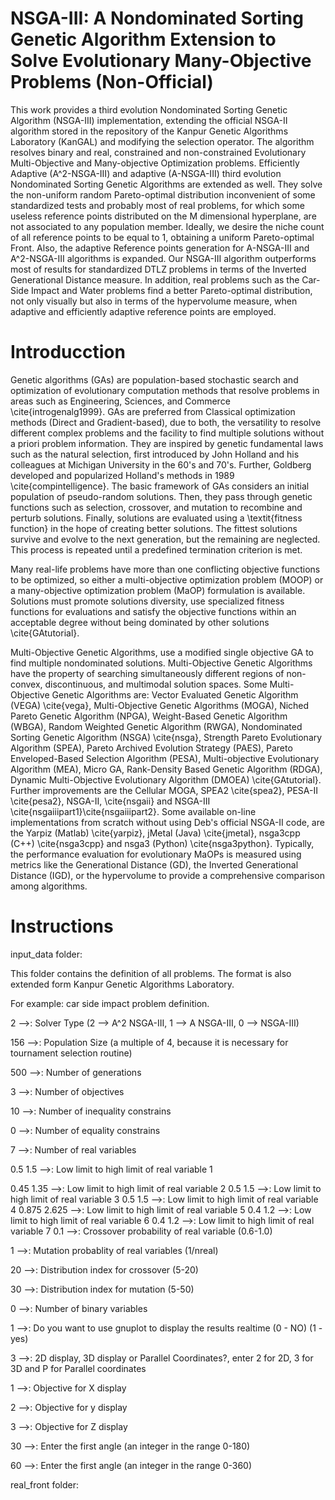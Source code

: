 # NSGA-III: A Nondominated Sorting Genetic Algorithm Extension to Solve Evolutionary Many-Objective Problems (Non-Official)
This work provides a third evolution Nondominated Sorting Genetic Algorithm (NSGA-III) implementation, extending the official NSGA-II algorithm stored in the repository of the Kanpur Genetic Algorithms Laboratory (KanGAL) and modifying the selection operator. The algorithm resolves binary and real, constrained and non-constrained Evolutionary Multi-Objective and Many-objective Optimization problems. 
Efficiently Adaptive (A^2-NSGA-III) and adaptive (A-NSGA-III) third evolution Nondominated Sorting Genetic Algorithms are extended as well. They solve the non-uniform random Pareto-optimal distribution inconvenient of some standardized tests and probably most of real problems, for which some useless reference points distributed on the M dimensional hyperplane, are not associated to any population member. Ideally, we desire the niche count of all reference points to be equal to 1, obtaining a uniform Pareto-optimal Front. Also, the adaptive Reference points generation for A-NSGA-III and A^2-NSGA-III algorithms is expanded. Our NSGA-III algorithm outperforms most of results for standardized DTLZ problems in terms of the Inverted Generational Distance measure. In addition, real problems such as the Car-Side Impact and Water problems find a better Pareto-optimal distribution, not only visually but also in terms of the hypervolume measure, when adaptive and efficiently adaptive reference points are employed.
# Introducction
Genetic algorithms (GAs) are population-based stochastic search and optimization of evolutionary computation methods that resolve problems in areas such as Engineering, Sciences, and Commerce \cite{introgenalg1999}. GAs are preferred from Classical optimization methods (Direct and Gradient-based), due to both, the versatility to resolve different complex problems and the facility to find multiple solutions without a priori problem information. They are inspired by genetic fundamental laws such as the natural selection, first introduced by John Holland and his colleagues at Michigan University in the 60's and 70's. Further, Goldberg developed and popularized Holland's methods in 1989 \cite{compintelligence}. 
The basic framework of GAs considers an initial population of pseudo-random solutions. Then, they pass through genetic functions such as selection, crossover, and mutation to recombine and perturb solutions. Finally, solutions are evaluated using a \textit{fitness function} in the hope of creating better solutions. The fittest solutions survive and evolve to the next generation, but the remaining are neglected. This process is repeated until a predefined termination criterion is met.

Many real-life problems have more than one conflicting objective functions to be optimized, so either a multi-objective optimization problem (MOOP) or a many-objective optimization problem (MaOP) formulation is available.  Solutions must promote solutions diversity, use specialized fitness functions for evaluations and satisfy the objective functions within an acceptable degree without being dominated by other solutions \cite{GAtutorial}. 

Multi-Objective Genetic Algorithms, use a modified single objective GA to find multiple nondominated solutions. Multi-Objective Genetic Algorithms have the property of searching simultaneously different regions of non-convex, discontinuous, and multimodal solution spaces.  Some Multi-Objective Genetic Algorithms are: Vector Evaluated Genetic Algorithm (VEGA) \cite{vega}, Multi-Objective Genetic Algorithms (MOGA), Niched Pareto Genetic Algorithm (NPGA), Weight-Based Genetic Algorithm (WBGA), Random Weighted Genetic Algorithm (RWGA), Nondominated Sorting Genetic Algorithm (NSGA) \cite{nsga}, Strength Pareto Evolutionary Algorithm (SPEA), Pareto Archived Evolution Strategy (PAES), Pareto Enveloped-Based Selection Algorithm (PESA), Multi-objective Evolutionary Algorithm (MEA), Micro GA, Rank-Density Based Genetic Algorithm (RDGA), Dynamic Multi-Objective Evolutionary Algorithm (DMOEA) \cite{GAtutorial}. Further improvements are the Cellular MOGA, SPEA2 \cite{spea2}, PESA-II \cite{pesa2}, NSGA-II, \cite{nsgaii} and NSGA-III \cite{nsgaiiipart1}\cite{nsgaiiipart2}. Some available on-line implementations from scratch without using Deb's official NSGA-II code, are the Yarpiz (Matlab) \cite{yarpiz}, jMetal (Java) \cite{jmetal}, nsga3cpp (C++) \cite{nsga3cpp} and nsga3 (Python) \cite{nsga3python}.
Typically, the performance evaluation for evolutionary MaOPs is measured using metrics like the Generational Distance (GD), the Inverted Generational Distance (IGD), or the hypervolume to provide a comprehensive comparison among algorithms.

# Instructions
input_data folder:

This folder contains the definition of all problems. The format is also extended form Kanpur Genetic Algorithms Laboratory.

For example: car side impact problem definition.

2                -->:  Solver Type (2 --> A^2 NSGA-III, 1 --> A NSGA-III, 0 --> NSGA-III)

156              -->:  Population Size (a multiple of 4, because it is necessary for tournament selection routine)

500              -->:  Number of generations

3                -->:  Number of objectives

10               -->:  Number of inequality constrains

0                -->:  Number of equality constrains

7                -->:  Number of real variables

0.5 1.5          -->:  Low limit to high limit of real variable 1

0.45 1.35        -->:  Low limit to high limit of real variable 2
0.5 1.5          -->:  Low limit to high limit of real variable 3
0.5 1.5          -->:  Low limit to high limit of real variable 4
0.875 2.625      -->:  Low limit to high limit of real variable 5
0.4 1.2          -->:  Low limit to high limit of real variable 6
0.4 1.2          -->:  Low limit to high limit of real variable 7
0.1              -->:  Crossover probability of real variable (0.6-1.0)

1                -->:  Mutation probablity of real variables (1/nreal)

20               -->:  Distribution index for crossover (5-20)

30               -->:  Distribution index for mutation (5-50)

0                -->:  Number of binary variables

1                -->:  Do you want to use gnuplot to display the results realtime (0 - NO) (1 - yes)

3                -->:  2D display, 3D display or Parallel Coordinates?, enter 2 for 2D, 3 for 3D and P for Parallel coordinates

1                -->:  Objective for X display

2                -->:  Objective for y display

3                -->:  Objective for Z display

30               -->:  Enter the first angle (an integer in the range 0-180)

60               -->:  Enter the first angle (an integer in the range 0-360)

real_front folder:
